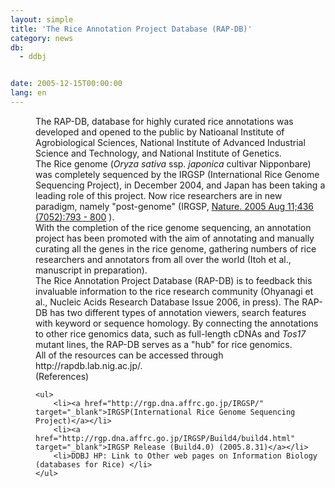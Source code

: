 ```yaml
---
layout: simple
title: 'The Rice Annotation Project Database (RAP-DB)'
category: news
db:
  - ddbj


date: 2005-12-15T00:00:00
lang: en
---
```


<html>
<dd>The RAP-DB, database for highly curated rice annotations was developed and opened to the public by Natioanal Institute of Agrobiological Sciences, National Institute of Advanced Industrial Science and Technology, and National Institute of Genetics.
<dd>The Rice genome (<i>Oryza sativa</i> ssp. <i>japonica</i> cultivar Nipponbare) was completely sequenced by the IRGSP (International Rice Genome Sequencing Project), in December 2004, and Japan has been taking a leading role of this project. Now rice researchers are in new paradigm, namely "post-genome" (IRGSP, <a href="http://www.nature.com/nature/journal/v436/n7052/full/nature03895.html" target="_blank"> Nature. 2005 Aug 11;436 (7052):793 - 800</a> ).
<dd>With the completion of the rice genome sequencing, an annotation project has been promoted with the aim of annotating and manually curating all the genes in the rice genome, gathering numbers of rice researchers and annotators from all over the world (Itoh et al., manuscript in preparation).
<dd>The Rice Annotation Project Database (RAP-DB) is to feedback this invaluable information to the rice research community (Ohyanagi et al., Nucleic Acids Research Database Issue 2006, in press). The RAP-DB has two different types of annotation viewers, search features with keyword or sequence homology. By connecting the annotations to other rice genomics data, such as full-length cDNAs and <i>Tos17</i> mutant lines, the RAP-DB serves as a "hub" for rice genomics.
<dd>All of the resources can be accessed through http://rapdb.lab.nig.ac.jp/.
<dd>(References)
<dd>

    <ul>
        <li><a href="http://rgp.dna.affrc.go.jp/IRGSP/" target="_blank">IRGSP(International Rice Genome Sequencing Project)</a></li>
        <li><a href="http://rgp.dna.affrc.go.jp/IRGSP/Build4/build4.html" target="_blank">IRGSP Release (Build4.0) (2005.8.31)</a></li>
        <li>DDBJ HP: Link to Other web pages on Information Biology (databases for Rice) </li>
    </ul>
</dd>
</dd>
</dd>
</dd>
</dd>
</dd>
</dd>
</html>
